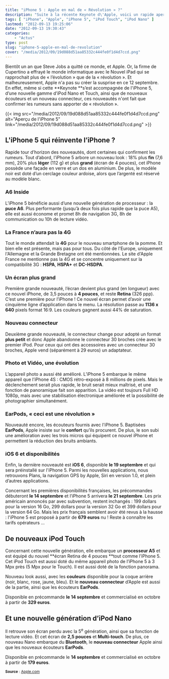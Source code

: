 ```yaml
---
title: "iPhone 5 : Apple en mal de « Révolution » ?"
description: "Suite à la récente Keynote d\'Apple, voici un rapide aperçu du prochain iPhone 5 et des autres nouveau produits qui l\'accompagneront."
tags: [ "iPhone", "Apple", "iPhone 5", "iPod Touch", "iPod Nano" ]
lastmod: "2012-09-13 19:25:06"
date: "2012-09-13 19:30:43"
categories:
    - "Actus"
type: post
slug: "iphone-5-apple-en-mal-de-revolution"
cover: "/media/2012/09/19d088d51aa85332c444fe0f1d4d7ccd.png"
---
```


Bientôt un an que Steve Jobs a quitté ce monde, et Apple. Or, la firme de Cupertino a effrayé le monde informatique avec le Nouvel iPad qui se rapprochait plus de « l’évolution » que de la « révolution ». Et malheureusement, Apple n'a pas su créer la susprise en ce 12 septembre. En effet, même si cette **Keynote **s’est accompagnée de l'iPhone 5, d’une nouvelle gamme d’iPod Nano et Touch, ainsi que de nouveaux écouteurs et un nouveau connecteur, ces nouveautés n'ont fait que confirmer les rumeurs sans apporter de « révolution ».

{{< img src="/media/2012/09/19d088d51aa85332c444fe0f1d4d7ccd.png" alt="Aperçu de l'iPhone 5" link="/media/2012/09/19d088d51aa85332c444fe0f1d4d7ccd.png" >}}

## L'iPhone 5 qui réinvente l’iPhone ?

Rapide tour d’horizon des nouveautés, dont certaines qui confirment les rumeurs. Tout d’abord, l’iPhone 5 arbore un nouveau look : 18% plus **fin** (7,6 mm), 20% plus **léger** (112 g) et plus **grand** (écran de 4 pouces), cet iPhone possède une façade en verre et un dos en aluminium. De plus, le modèle noir est doté d’un cerclage couleur ardoise, alors que l’argenté est réservé au modèle blanc.

### A6 Inside

L’iPhone 5 bénéficie aussi d’une nouvelle génération de processeur : la **puce A6**. Plus performante (jusqu’à deux fois plus rapide que la puce A5), elle est aussi économe et promet 8h de navigation 3G, 8h de communication ou 10h de lecture vidéo.

### La France n’aura pas la 4G

Tout le monde attendait la **4G** pour le nouveau smartphone de la pomme. Et bien elle est présente, mais pas pour tous. Du côté de l'Europe, uniquement l'Allemagne et la Grande Bretagne ont été mentionnées. Le site d'Apple France ne mentionne pas la 4G et se concentre uniquement sur la compatibilité 3G : **HSPA**, **HSPA+** et **DC-HSDPA**.

### Un écran plus grand

Première grande nouveauté, l’écran devient plus grand (en longueur) avec ce nouvel iPhone, de 3,5 pouces à **4 pouces**, et reste **Retina** (326 ppp). C’est une première pour l’iPhone ! Ce nouvel écran permet d’avoir une cinquième ligne d’application dans le menu. La résolution passe au **1136 x 640** pixels format 16:9. Les couleurs gagnent aussi 44% de saturation.

### Nouveau connecteur

Deuxième grande nouveauté, le connecteur change pour adopté un format **plus petit** et donc Apple abandonne le connecteur 30 broches crée avec le premier iPod. Pour ceux qui ont des accessoires avec un connecteur 30 broches, Apple vend (séparément à 29 euros) un adaptateur.

### Photo et Vidéo, une évolution

L’appareil photo a aussi été amélioré. L’iPhone 5 embarque le même appareil que l’iPhone 4S : CMOS rétro-exposé à 8 millions de pixels. Mais le déclenchement serait plus rapide, le bruit serait mieux maîtrisé, et une fonction de panoramique fait son apparition. La vidéo est toujours Full HD 1080p, mais avec une stabilisation électronique améliorée et la possibilité de photographier simultanément.

### EarPods, « ceci est une révolution »

Nouveauté encore, les écouteurs fournis avec l'iPhone 5. Baptisées **EarPods**, Apple insiste sur le **confort** qu’ils procurent. De plus, le son subi une amélioration avec les trois micros qui équipent ce nouvel iPhone et permettent la réduction des bruits ambiants.

### iOS 6 et disponibilités

Enfin, la dernière nouveauté est **iOS 6**, disponible **le 19 septembre** et qui sera préinstallé sur l'iPhone 5. Parmi les nouvelles applications, nous retrouvons Plans, la navigation GPS by Apple, Siri en version 1.0, et plein d’autres applications.

Concernant les premières disponibilités françaises, les précommandes débuteront **le 14 septembre** et l’iPhone 5 arrivera **le 21 septembre**. Les prix américain annoncés par avec subvention, restent inchangés : 199 dollars pour la version 16 Go, 299 dollars pour la version 32 Go et 399 dollars pour la version 64 Go. Mais les prix français semblent avoir été revus à la hausse : l'iPhone 5 est proposé à partir de **679 euros** nu ! Reste à connaître les tarifs opérateurs ...

## De nouveaux iPod Touch

Concernant cette nouvelle génération, elle embarque un **processeur A5** et est équipé du nouvel **écran Retina de 4 pouces **tout comme l’iPhone 5. Cet iPod Touch est aussi doté du même appareil photo de l’iPhone 5 à 3 Mpx près (5 Mpx pour le Touch). Il est aussi doté de la fonction panorama.

Nouveau look aussi, avec les **couleurs** disponible pour la coque arrière (noir, blanc, rose, jaune, bleu). Et le **nouveau connecteur** d’Apple est aussi de la partie, ainsi que les écouteurs **EarPods**.

Disponible en précommande **le 14 septembre** et commercialisé en octobre à partir de **329 euros**.

## Et une nouvelle génération d’iPod Nano

Il retrouve son écran perdu avec la 5<sup>e</sup> génération, ainsi que sa fonction de lecture vidéo. Et cet écran de **2,5 pouces** et **Multi-touch**. De plus, ce nouveau Nano embarque du **Bluetooth**, le **nouveau connecteur** Apple ainsi que les nouveaux écouteurs **EarPods**.

Disponible en précommande le **14 septembre** et commercialisé en octobre à partir de **179 euros**.

<small class="align-right">**Source** : [Apple.com](http://www.apple.com/fr/)</small>

